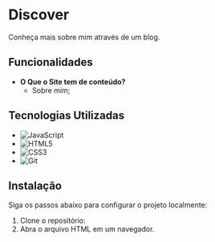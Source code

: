 # Discover

Conheça mais sobre mim através de um blog.

## Funcionalidades

- **O Que o Site tem de conteúdo?**
  - Sobre mim;


## Tecnologias Utilizadas
- ![JavaScript](https://img.shields.io/badge/JavaScript-F7DF1E?style=for-the-badge&logo=javascript&logoColor=black)
- ![HTML5](https://img.shields.io/badge/HTML5-E34F26?style=for-the-badge&logo=html5&logoColor=white)
- ![CSS3](https://img.shields.io/badge/CSS3-1572B6?style=for-the-badge&logo=css3&logoColor=white)
- ![Git](https://img.shields.io/badge/GIT-E44C30?style=for-the-badge&logo=git&logoColor=white)

## Instalação

Siga os passos abaixo para configurar o projeto localmente:

1. Clone o repositório:
2. Abra o arquivo HTML em um navegador.
